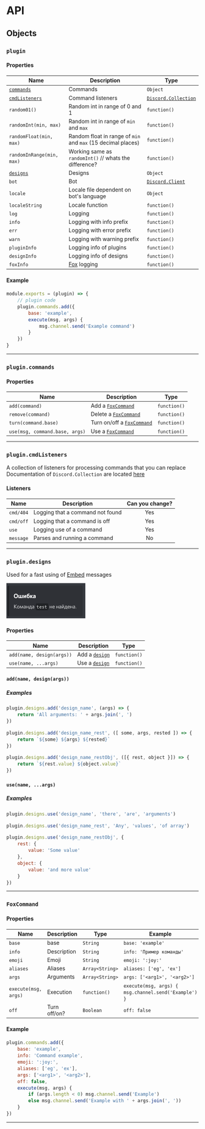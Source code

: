 # API

## Objects

### `plugin`
#### Properties

| Name | Description | Type |
| --- | --- | --- |
| [`commands`](#plugincommands) | Commands | `Object` |
| [`cmdListeners`](#plugincmdListeners) | Command listeners | [`Discord.Collection`](https://discord.js.org/#/docs/collection/master/class/Collection) |
| `random01()` | Random int in range of 0 and 1 | `function()` |
| `randomInt(min, max)` | Random int in range of `min` and `max` | `function()` |
| `randomFloat(min, max)` | Random float in range of `min` and `max` (15 decimal places) | `function()` |
| `randomInRange(min, max)` | Working same as `randomInt()` // whats the difference? | `function()` |
| [`designs`](#plugindesigns) | Designs | `Object` |
| `bot` | Bot | [`Discord.Client`](https://discord.js.org/#/docs/main/stable/class/Client) |
| `locale` | Locale file dependent on bot's language | `Object` |
| `localeString` | Locale function | `function()` |
| `log` | Logging | `function()` |
| `info` | Logging with info prefix | `function()` |
| `err` | Logging with error prefix | `function()` |
| `warn` | Logging with warning prefix | `function()` |
| `pluginInfo` | Logging info of plugins | `function()` |
| `designInfo` | Logging info of designs | `function()` |
| `foxInfo` | [Fox](https://github.com/redcarti/fox) logging | `function()` |

#### Example
```js
module.exports = (plugin) => {
    // plugin code
    plugin.commands.add({
        base: 'example',
        execute(msg, args) {
            msg.channel.send('Example command')
        }
    })
}
```

* * *

### `plugin.commands`
#### Properties

| Name | Description | Type |
| --- | --- | --- |
| `add(command)` | Add a [`FoxCommand`](#FoxCommand) | `function()` |
| `remove(command)` | Delete a [`FoxCommand`](#FoxCommand) | `function()` |
| `turn(command.base)` | Turn on/off a [`FoxCommand`](#FoxCommand) | `function()` |
| `use(msg, command.base, args)` | Use a [`FoxCommand`](#FoxCommand) | `function()` |

* * *

### `plugin.cmdListeners`
A collection of listeners for processing commands that you can replace
Documentation of `Discord.Collection` are located [here](https://discord.js.org/#/docs/collection/master/class/Collection)

#### Listeners
| Name | Description | Can you change? |
| --- | --- | :-: |
| `cmd/404` | Logging that a command not found | Yes |
| `cmd/off` | Logging that a command is off | Yes |
| `use` | Logging use of a command | Yes |
| `message` | Parses and running a command | No |

* * *

### `plugin.designs`

Used for a fast using of [Embed](https://discord.js.org/#/docs/main/stable/class/MessageEmbed) messages

![Example](../img/embed_cmd404.png)

#### Properties

| Name | Description | Type |
| --- | --- | --- |
| `add(name, design(args))` | Add a [`design`](#design) | `function()` |
| `use(name, ...args)` | Use a [`design`](#design) | `function()` |

#### `add(name, design(args))`
##### Examples
```js
plugin.designs.add('design_name', (args) => {
    return 'All arguments: ' + args.join(', ')
})
```

```js
plugin.designs.add('design_name_rest', ([ some, args, rested ]) => {
    return `${some} ${args} ${rested}`
})
```

```js
plugin.designs.add('design_name_restObj', ([{ rest, object }]) => {
    return `${rest.value} ${object.value}`
})
```

#### `use(name, ...args)`
##### Examples

```js
plugin.designs.use('design_name', 'there', 'are', 'arguments')
```

```js
plugin.designs.use('design_name_rest', 'Any', 'values', 'of array')
```

```js
plugin.designs.use('design_name_restObj', {
    rest: {
        value: 'Some value'
    },
    object: {
        value: 'and more value'
    }
})
```

* * *

### `FoxCommand`
#### Properties 

| Name | Description | Type | Example | Required? | 
| --- | --- | --- | --- | :-: | 
| `base` | base | `String` | `base: 'example'` | + |
| `info` | Description | `String` | `info: 'Пример команды'` | - |
| `emoji` | Emoji | `String` | `emoji: ':joy:'` | - |
| `aliases` | Aliases | `Array<String>` | `aliases: ['eg', 'ex']` | - |
| `args` | Arguments | `Array<String>` | `args: ['<arg1>', '<arg2>']` | - |
| `execute(msg, args)` | Execution | `function()` | `execute(msg, args) { msg.channel.send('Example') }` | + |
| `off` | Turn off/on? | `Boolean` | `off: false` | - |

#### Example

```js
plugin.commands.add({
    base: 'example',
    info: 'Command example',
    emoji: ':joy:',
    aliases: ['eg', 'ex'],
    args: ['<arg1>', '<arg2>'],
    off: false,
    execute(msg, args) {
        if (args.length < 0) msg.channel.send('Example')
        else msg.channel.send('Example with ' + args.join(', '))
    }
})
```

* * *
